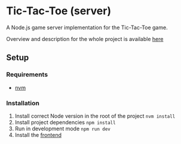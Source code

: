 # Tic-Tac-Toe (server)

A Node.js game server implementation for the Tic-Tac-Toe game.

Overview and description for the whole project is available [here](https://github.com/ehirvi/tictactoe-web)

## Setup

### Requirements

- [nvm](https://github.com/nvm-sh/nvm)

### Installation

1. Install correct Node version in the root of the project ```nvm install```
2. Install project dependencies ```npm install```
3. Run in development mode ```npm run dev```
4. Install the [frontend](https://github.com/ehirvi/tictactoe-web)